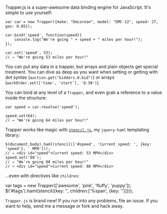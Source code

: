 Trapper.js is a super-awesome data binding engine for JavaScript. It's simple to use yourself:

    var car = new Trapper({make: "DeLorean", model: "DMC-12", speed: 27, gas: 0.85});
    
    car.bind('speed', function(speed){
    	console.log("We're going " + speed + " miles per hour!");
    });
    
    car.set('speed', 53);
    // → "We're going 53 miles per hour!"

You can put any data in a trapper, but arrays and plain objects get special treatment. You can dive as deep as you want when setting or getting with dot syntax (`auction.get("bidders.0.bid")`) or arrays (`workOrder.set(['time', 'start'], '8:30')`).

You can bind at any level of a `Trapper`, and even grab a reference to a value inside the structure:

    var speed = car.resolve('speed');
    
    speed.set(64);
    // → "We're going 64 miles per hour!"

Trapper works like magic with [`stencil.js`](http://github.com/Sidnicious/stencil.js), my `jquery-haml` templating library:

    $(document.body).haml(stencil(['#speed', 'Current speed: ', {key: 'speed'}, ' MPH']));
    // → <div id="speed">Current speed: 53 MPH</div>
    speed.set('88');
    // → "We're going 88 miles per hour!"
    // → <div id="speed">Current speed: 88 MPH</div>

…even with directives like `children`:

var tags = new Trapper(['awesome', 'pink', 'fluffy', 'puppy']);
$('#tags').haml(stencil({key: '', children:['%span', {key: ''}]}));

`Trapper.js` is brand new! If you run into any problems, file an issue. If you want to help, send me a message or fork and hack away.
